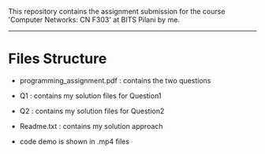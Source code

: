 This repository contains the assignment submission for the course 'Computer Networks: CN F303' at BITS Pilani by me.

---

# Files Structure

- programming_assignment.pdf : contains the two questions

- Q1 : contains my solution files for Question1

- Q2 : contains my solution files for Question2

- Readme.txt : contains my solution approach

- code demo is shown in .mp4 files
